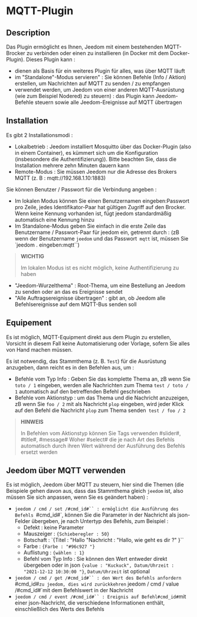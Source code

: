 # MQTT-Plugin

## Description

Das Plugin ermöglicht es Ihnen, Jeedom mit einem bestehenden MQTT-Brocker zu verbinden oder einen zu installieren (in Docker mit dem Docker-Plugin). Dieses Plugin kann : 
- dienen als Basis für ein weiteres Plugin für alles, was über MQTT läuft
- im "Standalone"-Modus servieren" : Sie können Befehle (Info / Aktion) erstellen, um Nachrichten auf MQTT zu senden / zu empfangen
- verwendet werden, um Jeedom von einer anderen MQTT-Ausrüstung (wie zum Beispiel Nodered) zu steuern) : das Plugin kann Jeedom-Befehle steuern sowie alle Jeedom-Ereignisse auf MQTT übertragen

## Installation

Es gibt 2 Installationsmodi : 
- Lokalbetrieb : Jeedom installiert Mosquitto über das Docker-Plugin (also in einem Container), es kümmert sich um die Konfiguration (insbesondere die Authentifizierung)). Bitte beachten Sie, dass die Installation mehrere zehn Minuten dauern kann
- Remote-Modus : Sie müssen Jeedom nur die Adresse des Brokers MQTT (z. B : mqtt://192.168.1.10:1883)

Sie können Benutzer / Passwort für die Verbindung angeben :
- Im lokalen Modus können Sie einen Benutzernamen eingeben:Passwort pro Zeile, jedes Identifikator-Paar hat gültigen Zugriff auf den Brocker. Wenn keine Kennung vorhanden ist, fügt jeedom standardmäßig automatisch eine Kennung hinzu
- Im Standalone-Modus geben Sie einfach in die erste Zeile das Benutzername / Passwort-Paar für jeedom ein, getrennt durch : (zB wenn der Benutzername `jeedom` und das Passwort` mqtt` ist, müssen Sie `jeedom . eingeben:mqtt``)

>**WICHTIG**
>
>Im lokalen Modus ist es nicht möglich, keine Authentifizierung zu haben

- "Jeedom-Wurzelthema" : Root-Thema, um eine Bestellung an Jeedom zu senden oder an das es Ereignisse sendet
- "Alle Auftragsereignisse übertragen" : gibt an, ob Jeedom alle Befehlsereignisse auf dem MQTT-Bus senden soll 

## Equipement

Es ist möglich, MQTT-Equipment direkt aus dem Plugin zu erstellen, Vorsicht in diesem Fall keine Automatisierung oder Vorlage, sofern Sie alles von Hand machen müssen.

Es ist notwendig, das Stammthema (z. B. `Test`) für die Ausrüstung anzugeben, dann reicht es in den Befehlen aus, um : 
- Befehle vom Typ Info : Geben Sie das komplette Thema an, zB wenn Sie `toto / 1` eingeben, werden alle Nachrichten zum Thema `test / toto / 1` automatisch auf den betreffenden Befehl geschrieben
- Befehle vom Aktionstyp : um das Thema und die Nachricht anzuzeigen, zB wenn Sie `foo / 2` mit als Nachricht `plop` eingeben, wird jeder Klick auf den Befehl die Nachricht `plop` zum Thema senden` test / foo / 2`

>**HINWEIS**
>
>In Befehlen vom Aktionstyp können Sie Tags verwenden #slider#, #title#, #message# Woher #select# die je nach Art des Befehls automatisch durch ihren Wert während der Ausführung des Befehls ersetzt werden

## Jeedom über MQTT verwenden

Es ist möglich, Jeedom über MQTT zu steuern, hier sind die Themen (die Beispiele gehen davon aus, dass das Stammthema gleich `jeedom` ist, also müssen Sie sich anpassen, wenn Sie es geändert haben) : 
- `jeedom / cmd / set /#cmd_id#`` : ermöglicht die Ausführung des Befehls `#cmd_id#`, können Sie die Parameter in der Nachricht als json-Felder übergeben, je nach Untertyp des Befehls, zum Beispiel : 
    - Defekt : keine Parameter
    - Mauszeiger : `{Schieberegler : 50} `
    - Botschaft : `{Titel : "Hallo "Nachricht : "Hallo, wie geht es dir ?" }``
    - Farbe : `{Farbe : "#96c927 "}`
    - Auflistung : `{wählen : 1} `
    - Befehl vom Typ Info : Sie können den Wert entweder direkt übergeben oder in json `{value : "Kuckuck", Datum/Uhrzeit : "2021-12-12 10:30:00 "}`, `Datum/Uhrzeit` ist optional
- `jeedom / cmd / get /#cmd_id#`` : den Wert des Befehls anfordern `#cmd_id#`zu jeedom, dies wird zurückkehren` jeedom / cmd / value /#cmd_id#`mit dem Befehlswert in der Nachricht
- `jeedom / cmd / event /#cmd_id#`` : Ereignis auf Befehl#cmd_id#`mit einer json-Nachricht, die verschiedene Informationen enthält, einschließlich des Werts des Befehls